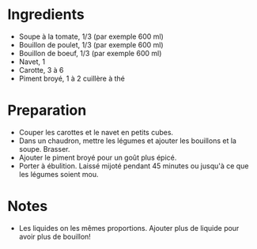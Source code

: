 # Ingredients

- Soupe à la tomate, 1/3 (par exemple 600 ml)
- Bouillon de poulet, 1/3 (par exemple 600 ml)
- Bouillon de boeuf, 1/3 (par exemple 600 ml)
- Navet, 1
- Carotte, 3 à 6
- Piment broyé, 1 à 2 cuillère à thé

# Preparation

- Couper les carottes et le navet en petits cubes.
- Dans un chaudron, mettre les légumes et ajouter les bouillons et la soupe. Brasser.
- Ajouter le piment broyé pour un goût plus épicé.
- Porter à ébulition. Laissé mijoté pendant 45 minutes ou jusqu'à ce que les légumes soient mou.

# Notes

- Les liquides on les mêmes proportions. Ajouter plus de liquide pour avoir plus de bouillon!